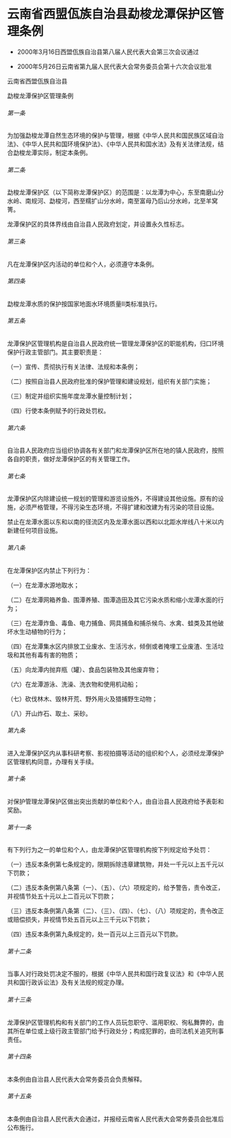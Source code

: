 # 云南省西盟佤族自治县勐梭龙潭保护区管理条例

- 2000年3月16日西盟佤族自治县第八届人民代表大会第三次会议通过

- 2000年5月26日云南省第九届人民代表大会常务委员会第十六次会议批准

<!-- INFO END -->

云南省西盟佤族自治县

勐梭龙潭保护区管理条例

###### 第一条

为加强勐梭龙潭自然生态环境的保护与管理，根据《中华人民共和国民族区域自治法》、《中华人民共和国环境保护法》、《中华人民共和国水法》及有关法律法规，结合勐梭龙潭实际，制定本条例。

###### 第二条

勐梭龙潭保护区（以下简称龙潭保护区）的范围是：以龙潭为中心，东至南磨山分水岭、南规河、勐梭河，西至糯扩山分水岭，南至富母乃后山分水岭，北至羊窝箐。

龙潭保护区的具体界线由自治县人民政府划定，并设置永久性标志。

###### 第三条

凡在龙潭保护区内活动的单位和个人，必须遵守本条例。

###### 第四条

勐梭龙潭水质的保护按国家地面水环境质量Ⅱ类标准执行。

###### 第五条

龙潭保护区管理机构是自治县人民政府统一管理龙潭保护区的职能机构，归口环境保护行政主管部门。其主要职责是：

（一）宣传、贯彻执行有关法律、法规和本条例；

（二）按照自治县人民政府批准的保护管理和建设规划，组织有关部门实施；

（三）制定并组织实施年度龙潭水量控制计划；

（四）行使本条例赋予的行政处罚权。

###### 第六条

自治县人民政府应当组织协调各有关部门和龙潭保护区所在地的镇人民政府，按照各自的职责，做好龙潭保护区的有关管理工作。

###### 第七条

龙潭保护区内除建设统一规划的管理和游览设施外，不得建设其他设施。原有的设施，必须严格管理，不得污染生态环境，不得扩建和改建为有污染的项目设施。

禁止在龙潭水面以东和以南的径流区内及龙潭水面以西和以北距水岸线八十米以内新建任何项目设施。

###### 第八条

在龙潭保护区内禁止下列行为：

（一）在龙潭水源地取水；

（二）在龙潭网箱养鱼、围潭养殖、围潭造田及其它污染水质和缩小龙潭水面的行为；

（三）在龙潭炸鱼、毒鱼、电力捕鱼、网具捕鱼和捕杀候鸟、水禽、蛙类及其他破坏水生动植物的行为；

（四）在龙潭集水区内排放工业废水、生活污水，倾倒或者掩埋工业废渣、生活垃圾和其他有毒有害的物质；

（五）向龙潭内抛弃瓶（罐）、食品包装物及其他废弃物；

（六）在龙潭游泳、洗澡、洗衣物和使用机动船；

（七）砍伐林木、毁林开荒、野外用火及猎捕野生动物；

（八）开山炸石、取土、采砂。

###### 第九条

进入龙潭保护区内从事科研考察、影视拍摄等活动的组织和个人，必须经龙潭保护区管理机构同意，办理有关手续。

###### 第十条

对保护管理龙潭保护区做出突出贡献的单位和个人，由自治县人民政府给予表彰和奖励。

###### 第十一条

有下列行为之一的单位和个人，由龙潭保护区管理机构按下列规定给予处罚：

（一）违反本条例第七条规定的，限期拆除违章建筑物，并处一千元以上五千元以下罚款；

（二）违反本条例第八条第（一）、（五）、（六）项规定的，给予警告，责令改正，并视情节处五十元以上二百元以下罚款；

（三）违反本条例第八条第（二）、（三）、（四）、（七）、（八）项规定的，责令改正或赔偿损失，并视情节处五百元以上三千元以下罚款；

（四）违反本条例第九条规定的，处一百元以上三百元以下罚款。

###### 第十二条

当事人对行政处罚决定不服的，根据《中华人民共和国行政复议法》和《中华人民共和国行政诉讼法》及有关法规的规定办理。

###### 第十三条

龙潭保护区管理机构和有关部门的工作人员玩忽职守、滥用职权、徇私舞弊的，由其所在单位或上级行政主管部门给予行政处分；构成犯罪的，由司法机关追究刑事责任。

###### 第十四条

本条例由自治县人民代表大会常务委员会负责解释。

###### 第十五条

本条例由自治县人民代表大会通过，并报经云南省人民代表大会常务委员会批准后公布施行。
